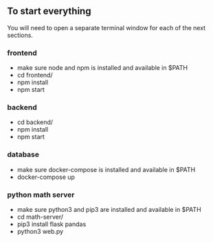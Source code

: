 ## To start everything

You will need to open a separate terminal window for each of the next sections.

### frontend

- make sure node and npm is installed and available in \$PATH
- cd frontend/
- npm install
- npm start

### backend

- cd backend/
- npm install
- npm start

### database

- make sure docker-compose is installed and available in \$PATH
- docker-compose up

### python math server

- make sure python3 and pip3 are installed and available in \$PATH
- cd math-server/
- pip3 install flask pandas
- python3 web.py

